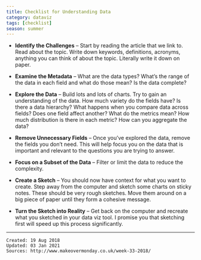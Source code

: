 ```yaml
---
title: Checklist for Understanding Data
category: dataviz
tags: [checklist]
season: summer
---
```


- **Identify the Challenges** – Start by reading the article that we link to. Read about the topic. Write down keywords, definitions, acronyms, anything you can think of about the topic. Literally write it down on paper.

- **Examine the Metadata** – What are the data types? What’s the range of the data in each field and what do those mean? Is the data complete?

- **Explore the Data** – Build lots and lots of charts. Try to gain an understanding of the data. How much variety do the fields have? Is there a data hierarchy? What happens when you compare data across fields? Does one field affect another? What do the metrics mean? How much distribution is there in each metric? How can you aggregate the data?

- **Remove Unnecessary Fields** – Once you’ve explored the data, remove the fields you don’t need. This will help focus you on the data that is important and relevant to the questions you are trying to answer.

- **Focus on a Subset of the Data** – Filter or limit the data to reduce the complexity.

- **Create a Sketch** – You should now have context for what you want to create. Step away from the computer and sketch some charts on sticky notes. These should be very rough sketches. Move them around on a big piece of paper until they form a cohesive message.

- **Turn the Sketch into Reality** – Get back on the computer and recreate what you sketched in your data viz tool. I promise you that sketching first will speed up this process significantly.

---

    Created: 19 Aug 2018
    Updated: 03 Jan 2021
    Sources: http://www.makeovermonday.co.uk/week-33-2018/

